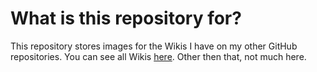 # What is this repository for?
This repository stores images for the Wikis I have on my other GitHub repositories. You can see all Wikis [here](https://github.com/vilijur/wikiimages/wiki).
Other then that, not much here.
